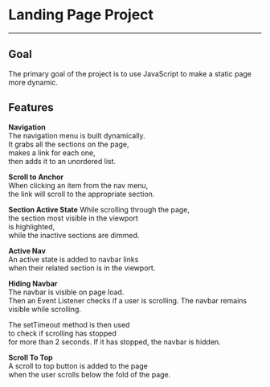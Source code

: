 # Landing Page Project
----------------------

## Goal

The primary goal of the project is to use JavaScript to make a static page more dynamic.

## Features

__Navigation__  
The navigation menu is built dynamically.  
It grabs all the sections on the page,  
makes a link for each one,  
then adds it to an unordered list.  

__Scroll to Anchor__  
When clicking an item from the nav menu,  
the link will scroll to the appropriate section.  

__Section Active State__
While scrolling through the page,  
the section most visible in the viewport  
is highlighted,  
while the inactive sections are dimmed.

__Active Nav__  
An active state is added to navbar links  
when their related section is in the viewport.

__Hiding Navbar__  
The navbar is visible on page load.  
Then an Event Listener checks if a user is scrolling.
The navbar remains visible while scrolling.  

The setTimeout method is then used  
to check if scrolling has stopped  
for more than 2 seconds.
If it has stopped, the navbar is hidden.

__Scroll To Top__  
A scroll to top button is added to the page  
when the user scrolls below the fold of the page.
